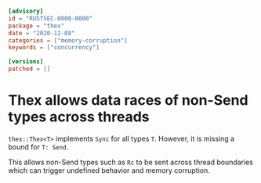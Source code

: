 ```toml
[advisory]
id = "RUSTSEC-0000-0000"
package = "thex"
date = "2020-12-08"
categories = ["memory-corruption"]
keywords = ["concurrency"]

[versions]
patched = []
```

# Thex<T> allows data races of non-Send types across threads

`thex::Thex<T>` implements `Sync` for all types `T`. However, it is missing a
bound for `T: Send`.

This allows non-Send types such as `Rc` to be sent across thread boundaries
which can trigger undefined behavior and memory corruption.
